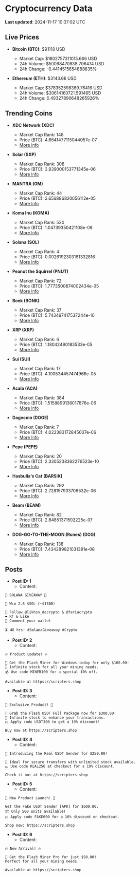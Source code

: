 # Cryptocurrency Data

**Last updated:** 2024-11-17 10:37:02 UTC

## Live Prices
- **Bitcoin (BTC)**: $91118 USD
  - Market Cap: $1802757311015.666 USD
  - 24h Volume: $50068470838.706474 USD
  - 24h Change: -0.4414515654888835%

- **Ethereum (ETH)**: $3143.68 USD
  - Market Cap: $378352598369.76416 USD
  - 24h Volume: $30614160721.591465 USD
  - 24h Change: 0.49327890648265926%

## Trending Coins
- **XDC Network (XDC)**
  - Market Cap Rank: 148
  - Price (BTC): 4.6641477115044057e-07
  - [More Info](https://www.coingecko.com/en/coins/xdc-network)

- **Solar (SXP)**
  - Market Cap Rank: 308
  - Price (BTC): 3.939000153771345e-06
  - [More Info](https://www.coingecko.com/en/coins/solar-2)

- **MANTRA (OM)**
  - Market Cap Rank: 44
  - Price (BTC): 3.656886820056112e-05
  - [More Info](https://www.coingecko.com/en/coins/mantra)

- **Koma Inu (KOMA)**
  - Market Cap Rank: 530
  - Price (BTC): 1.04739350421108e-06
  - [More Info](https://www.coingecko.com/en/coins/koma-inu)

- **Solana (SOL)**
  - Market Cap Rank: 4
  - Price (BTC): 0.0026192303161332816
  - [More Info](https://www.coingecko.com/en/coins/solana)

- **Peanut the Squirrel (PNUT)**
  - Market Cap Rank: 72
  - Price (BTC): 1.7773500874002434e-05
  - [More Info](https://www.coingecko.com/en/coins/peanut-the-squirrel)

- **Bonk (BONK)**
  - Market Cap Rank: 37
  - Price (BTC): 5.743497417537244e-10
  - [More Info](https://www.coingecko.com/en/coins/bonk)

- **XRP (XRP)**
  - Market Cap Rank: 6
  - Price (BTC): 1.18042490183533e-05
  - [More Info](https://www.coingecko.com/en/coins/xrp)

- **Sui (SUI)**
  - Market Cap Rank: 17
  - Price (BTC): 4.100534457474966e-05
  - [More Info](https://www.coingecko.com/en/coins/sui)

- **Acala (ACA)**
  - Market Cap Rank: 384
  - Price (BTC): 1.5158899136017876e-06
  - [More Info](https://www.coingecko.com/en/coins/acala)

- **Dogecoin (DOGE)**
  - Market Cap Rank: 7
  - Price (BTC): 4.022383172845037e-06
  - [More Info](https://www.coingecko.com/en/coins/dogecoin)

- **Pepe (PEPE)**
  - Market Cap Rank: 20
  - Price (BTC): 2.3305238362276523e-10
  - [More Info](https://www.coingecko.com/en/coins/pepe)

- **Hasbulla's Cat (BARSIK)**
  - Market Cap Rank: 292
  - Price (BTC): 2.728157933706532e-06
  - [More Info](https://www.coingecko.com/en/coins/hasbulla-s-cat)

- **Beam (BEAM)**
  - Market Cap Rank: 82
  - Price (BTC): 2.84851371592225e-07
  - [More Info](https://www.coingecko.com/en/coins/beam-2)

- **DOG•GO•TO•THE•MOON (Runes) (DOG)**
  - Market Cap Rank: 138
  - Price (BTC): 7.434289821031381e-08
  - [More Info](https://www.coingecko.com/en/coins/dog-go-to-the-moon-runes-2)

## Posts
- **Post ID: 1**
  - Content:
```
🚀 SOLANA GIVEAWAY 🚀

🎁 Win 2.6 $SOL (~$1300)

🤝 Follow @likhon_decrypto & @fariacrypto
❤️ RT & Like
💬 Comment your wallet

⏳ 48 hrs! #SolanaGiveaway #Crypto
```

- **Post ID: 2**
  - Content:
```
🔥 Product Update! 🔥

🚀 Get the Flash Miner for Windows today for only $100.00!
🔋 Infinite stock for all your mining needs.
💰 Use code MINER100 for a special 10% off.

Available at https://scripters.shop
```

- **Post ID: 3**
  - Content:
```
🎁 Exclusive Product! 🎁

💸 Grab the Flash USDT Full Package now for $300.00!
🎉 Infinite stock to enhance your transactions.
💵 Apply code USDT300 to get a 10% discount!

Buy now at https://scripters.shop
```

- **Post ID: 4**
  - Content:
```
💎 Introducing the Real USDT Sender for $250.00!

💼 Ideal for secure transfers with unlimited stock available.
💵 Use code REAL250 at checkout for a 10% discount.

Check it out at https://scripters.shop
```

- **Post ID: 5**
  - Content:
```
🚀 New Product Launch! 🚀

Get the Fake USDT Sender [APK] for $600.00.
📦 Only 500 units available!
💵 Apply code FAKE600 for a 10% discount on checkout.

Shop now: https://scripters.shop
```

- **Post ID: 6**
  - Content:
```
🔥 New Arrival! 🔥

💸 Get the Flash Miner Pro for just $50.00!
Perfect for all your mining needs.

Available at https://scripters.shop
```


